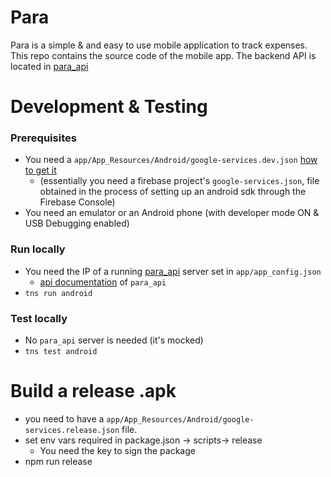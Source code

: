 # Para
Para is a simple & and easy to use mobile application to track expenses.
This repo contains the source code of the mobile app. The backend API is located in [para_api](https://github.com/jorotenev/para_api)

# Development & Testing
### Prerequisites
* You need a `app/App_Resources/Android/google-services.dev.json` [how to get it](https://github.com/EddyVerbruggen/nativescript-plugin-firebase#prerequisites)
    * (essentially you need a firebase project's `google-services.json`, file obtained in the process of setting up an android sdk through the Firebase Console)
* You need an emulator or an Android phone (with developer mode ON & USB Debugging enabled)

### Run locally
* You need the IP of a running [para_api](https://github.com/jorotenev/para_api) server set in `app/app_config.json`
    * [api documentation](github.com/jorotenev/para_api/app/expenses_api/README.md) of `para_api`
* `tns run android`

### Test locally
* No `para_api` server is needed (it's mocked)
* `tns test android`

# Build a release .apk
* you need to have a `app/App_Resources/Android/google-services.release.json` file.
* set env vars required in package.json -> scripts-> release
    * You need the key to sign the package
* npm run release
